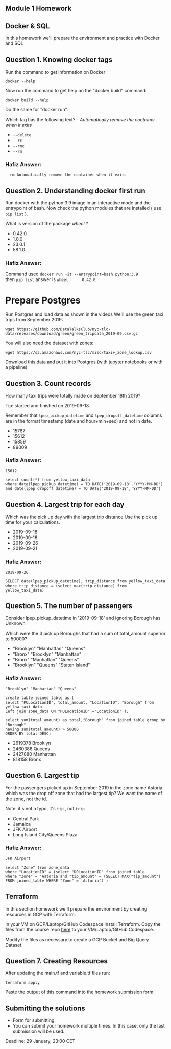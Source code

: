 ## Module 1 Homework

## Docker & SQL

In this homework we'll prepare the environment 
and practice with Docker and SQL


## Question 1. Knowing docker tags

Run the command to get information on Docker 

```docker --help```

Now run the command to get help on the "docker build" command:

```docker build --help```

Do the same for "docker run".

Which tag has the following text? - *Automatically remove the container when it exits* 

- `--delete`
- `--rc`
- `--rmc`
- `--rm`

### Hafiz Answer:
`--rm Automatically remove the container when it exits `

## Question 2. Understanding docker first run 

Run docker with the python:3.9 image in an interactive mode and the entrypoint of bash.
Now check the python modules that are installed ( use ```pip list``` ). 

What is version of the package *wheel* ?

- 0.42.0
- 1.0.0
- 23.0.1
- 58.1.0

### Hafiz Answer:
Command used
`docker run -it --entrypoint=bash python:3.9` \
then `pip list`
 answer is ``` wheel      0.42.0 ```



# Prepare Postgres

Run Postgres and load data as shown in the videos
We'll use the green taxi trips from September 2019:

```wget https://github.com/DataTalksClub/nyc-tlc-data/releases/download/green/green_tripdata_2019-09.csv.gz```

You will also need the dataset with zones:

```wget https://s3.amazonaws.com/nyc-tlc/misc/taxi+_zone_lookup.csv```

Download this data and put it into Postgres (with jupyter notebooks or with a pipeline)


## Question 3. Count records 

How many taxi trips were totally made on September 18th 2019?

Tip: started and finished on 2019-09-18. 

Remember that `lpep_pickup_datetime` and `lpep_dropoff_datetime` columns are in the format timestamp (date and hour+min+sec) and not in date.

- 15767
- 15612
- 15859
- 89009

### Hafiz Answer:
`15612`
```
select count(*) from yellow_taxi_data
where date(lpep_pickup_datetime) = TO_DATE('2019-09-18','YYYY-MM-DD') and date(lpep_dropoff_datetime) = TO_DATE('2019-09-18','YYYY-MM-DD')

```

## Question 4. Largest trip for each day

Which was the pick up day with the largest trip distance
Use the pick up time for your calculations.


- 2019-09-18
- 2019-09-16
- 2019-09-26
- 2019-09-21

### Hafiz Answer:
`2019-09-26`
```
SELECT date(lpep_pickup_datetime), trip_distance from yellow_taxi_data
where trip_distance = (select max(trip_distance) from yellow_taxi_data) 
```
## Question 5. The number of passengers

Consider lpep_pickup_datetime in '2019-09-18' and ignoring Borough has Unknown

Which were the 3 pick up Boroughs that had a sum of total_amount superior to 50000?
 
- "Brooklyn" "Manhattan" "Queens"
- "Bronx" "Brooklyn" "Manhattan"
- "Bronx" "Manhattan" "Queens" 
- "Brooklyn" "Queens" "Staten Island"

### Hafiz Answer:
`"Brooklyn" "Manhattan" "Queens"`
```
create table joined_table as (
select "PULocationID", total_amount, "LocationID", "Borough" from yellow_taxi_data 
Left join zone_data ON "PULocationID" ="LocationID" );

select sum(total_amount) as total,"Borough" from joined_table group by "Borough" 
having sum(total_amount) > 50000 
ORDER BY total DESC;

```

- 2619378 Brooklyn 
- 2460386  Queens 
- 2427880 Manhattan 
- 818158 Bronx 

## Question 6. Largest tip

For the passengers picked up in September 2019 in the zone name Astoria which was the drop off zone that had the largest tip?
We want the name of the zone, not the id.

Note: it's not a typo, it's `tip` , not `trip`

- Central Park
- Jamaica
- JFK Airport
- Long Island City/Queens Plaza

### Hafiz Answer:

`JFK Airport`

```
select "Zone" from zone_data 
where "LocationID" = (select "DOLocationID" from joined_table 
where "Zone" = 'Astoria'and "tip_amount" = (SELECT MAX("tip_amount")
FROM joined_table WHERE "Zone" = 'Astoria') )

```


## Terraform

In this section homework we'll prepare the environment by creating resources in GCP with Terraform.

In your VM on GCP/Laptop/GitHub Codespace install Terraform. 
Copy the files from the course repo
[here](https://github.com/DataTalksClub/data-engineering-zoomcamp/tree/main/week_1_basics_n_setup/1_terraform_gcp/terraform) to your VM/Laptop/GitHub Codespace.

Modify the files as necessary to create a GCP Bucket and Big Query Dataset.


## Question 7. Creating Resources

After updating the main.tf and variable.tf files run:

```
terraform apply
```

Paste the output of this command into the homework submission form.


## Submitting the solutions

* Form for submitting: 
* You can submit your homework multiple times. In this case, only the last submission will be used. 

Deadline: 29 January, 23:00 CET